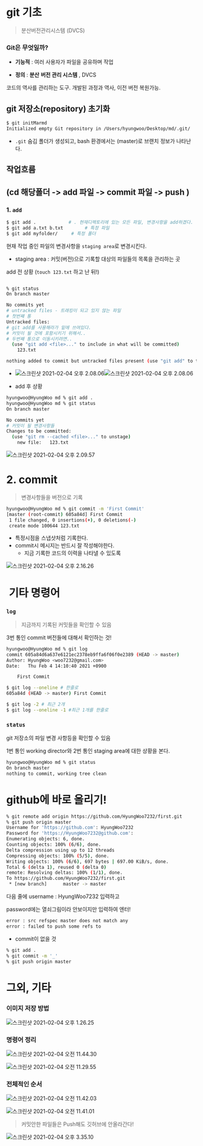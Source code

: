 # git 기초

> 분산버전관리시스템 (DVCS)

### Git은 무엇일까?

* **기능적** : 여러 사용자가 파일을 공유하며 작업

* **정의** : **분산** **버전 관리 시스템** , DVCS

코드의 역사를 관리하는 도구. 개발된 과정과 역사, 이전 버전 복원가능.



## git 저장소(repository) 초기화

```bash
$ git initMarmd
Initialized empty Git repository in /Users/hyungwoo/Desktop/md/.git/
```

* `.git` 숨김 폴더가 생성되고, bash 환경에서는 (master)로 브랜치 정보가 나타난다.



## 작업흐름 

## (cd 해당폴더 -> add 파일 -> commit 파일 -> push )

### 1. `add`

```bash
$ git add .            # . 현재디렉토리에 있는 모든 파일, 변경사항을 add하겠다.
$ git add a.txt b.txt        # 특정 파일
$ git add myfolder/     # 특정 폴더
```



현재 작업 중인 파일의 변경사항을 `staging area`로 변경시킨다.

* staging area : 커밋(버전)으로 기록할 대상의 파일들의 목록을 관리하는 곳

add 전 상황 (`touch 123.txt` 하고 난 뒤!)

```bash

% git status
On branch master

No commits yet
# untracked files - 트래킹이 되고 있지 않는 파일
# 첫번째 통
Untracked files:
# git add를 사용해라가 밑에 쓰여있다.
# 커밋이 될 것에 포함시키기 위해서..
# 두번째 통으로 이동시키려면..
  (use "git add <file>..." to include in what will be committed)
	123.txt

nothing added to commit but untracked files present (use "git add" to track)
```



* ![스크린샷 2021-02-04 오후 2.08.06](./md-images/%E1%84%89%E1%85%B3%E1%84%8F%E1%85%B3%E1%84%85%E1%85%B5%E1%86%AB%E1%84%89%E1%85%A3%E1%86%BA%202021-02-04%20%E1%84%8B%E1%85%A9%E1%84%92%E1%85%AE%202.08.06.png)![스크린샷 2021-02-04 오후 2.08.06](md-images/%E1%84%89%E1%85%B3%E1%84%8F%E1%85%B3%E1%84%85%E1%85%B5%E1%86%AB%E1%84%89%E1%85%A3%E1%86%BA%202021-02-04%20%E1%84%8B%E1%85%A9%E1%84%92%E1%85%AE%202.08.06.png)

  

* add 후 상황

```bash
hyungwoo@HyungWoo md % git add .
hyungwoo@HyungWoo md % git status
On branch master

No commits yet
# 커밋이 될 변경사항들
Changes to be committed:
  (use "git rm --cached <file>..." to unstage)
	new file:   123.txt
```

![스크린샷 2021-02-04 오후 2.09.57](./md-images/%E1%84%89%E1%85%B3%E1%84%8F%E1%85%B3%E1%84%85%E1%85%B5%E1%86%AB%E1%84%89%E1%85%A3%E1%86%BA%202021-02-04%20%E1%84%8B%E1%85%A9%E1%84%92%E1%85%AE%202.09.57.png)



# 2. commit

> 변경사항들을 버전으로 기록

```bash
hyungwoo@HyungWoo md % git commit -m 'First Commit'
[master (root-commit) 605a84d] First Commit
 1 file changed, 0 insertions(+), 0 deletions(-)
 create mode 100644 123.txt
```

* 특정시점을 스냅샷처럼 기록한다.
* commit시 메시지는 반드시 잘 작성해야한다.
  * 지금 기록한 코드의 이력을 나타낼 수 있도록



![스크린샷 2021-02-04 오후 2.16.26](./md-images/%E1%84%89%E1%85%B3%E1%84%8F%E1%85%B3%E1%84%85%E1%85%B5%E1%86%AB%E1%84%89%E1%85%A3%E1%86%BA%202021-02-04%20%E1%84%8B%E1%85%A9%E1%84%92%E1%85%AE%202.16.26.png)

#  기타 명령어

###  `log`

> 지금까지 기록된 커밋들을 확인할 수 있음

3번 통인 commit 버전들에 대해서 확인하는 것! 

```bash
hyungwoo@HyungWoo md % git log
commit 605a84d6a637e6121ec2378eb9ffa6f06f0e2389 (HEAD -> master)
Author: HyungWoo <woo7232@gmail.com>
Date:   Thu Feb 4 14:10:40 2021 +0900

    First Commit

$ git log --oneline # 한줄로
605a84d (HEAD -> master) First Commit

$ git log -2 # 최근 2개
$ git log --oneline -1 #최근 1개를 한줄로
```



### `status`

git 저장소의 파일 변경 사항등을 확인할 수 있음

1번 통인 working director와 2번 통인 staging area에 대한 상황을 본다. 

```bash
hyungwoo@HyungWoo md % git status
On branch master
nothing to commit, working tree clean

```

# github에 바로 올리기!

```bash
% git remote add origin https://github.com/HyungWoo7232/first.git
% git push origin master
Username for 'https://github.com': HyungWoo7232
Password for 'https://HyungWoo7232@github.com': 
Enumerating objects: 6, done.
Counting objects: 100% (6/6), done.
Delta compression using up to 12 threads
Compressing objects: 100% (5/5), done.
Writing objects: 100% (6/6), 697 bytes | 697.00 KiB/s, done.
Total 6 (delta 1), reused 0 (delta 0)
remote: Resolving deltas: 100% (1/1), done.
To https://github.com/HyungWoo7232/first.git
 * [new branch]      master -> master
```

다음 줄에 username : HyungWoo7232 입력하고

password에는 열쇠그림이라 안보이지만 입력하여 엔터!



```bash
error : src refspec master does not match any
error : failed to push some refs to
```

* commit이 없을 것

```bash
% git add .
% git commit -m '_'
% git push origin master
```





# 그외, 기타

### 이미지 저장 방법

![스크린샷 2021-02-04 오후 1.26.25](./md-images/%E1%84%89%E1%85%B3%E1%84%8F%E1%85%B3%E1%84%85%E1%85%B5%E1%86%AB%E1%84%89%E1%85%A3%E1%86%BA%202021-02-04%20%E1%84%8B%E1%85%A9%E1%84%92%E1%85%AE%201.26.25-2427971.png)



### 명령어 정리

![스크린샷 2021-02-04 오전 11.44.30](./md-images/%E1%84%89%E1%85%B3%E1%84%8F%E1%85%B3%E1%84%85%E1%85%B5%E1%86%AB%E1%84%89%E1%85%A3%E1%86%BA%202021-02-04%20%E1%84%8B%E1%85%A9%E1%84%8C%E1%85%A5%E1%86%AB%2011.44.30.png) 

![스크린샷 2021-02-04 오전 11.29.55](./md-images/%E1%84%89%E1%85%B3%E1%84%8F%E1%85%B3%E1%84%85%E1%85%B5%E1%86%AB%E1%84%89%E1%85%A3%E1%86%BA%202021-02-04%20%E1%84%8B%E1%85%A9%E1%84%8C%E1%85%A5%E1%86%AB%2011.29.55.png)



### 전체적인 순서

![스크린샷 2021-02-04 오전 11.42.03](./md-images/%E1%84%89%E1%85%B3%E1%84%8F%E1%85%B3%E1%84%85%E1%85%B5%E1%86%AB%E1%84%89%E1%85%A3%E1%86%BA%202021-02-04%20%E1%84%8B%E1%85%A9%E1%84%8C%E1%85%A5%E1%86%AB%2011.42.03.png)

![스크린샷 2021-02-04 오전 11.41.01](./md-images/%E1%84%89%E1%85%B3%E1%84%8F%E1%85%B3%E1%84%85%E1%85%B5%E1%86%AB%E1%84%89%E1%85%A3%E1%86%BA%202021-02-04%20%E1%84%8B%E1%85%A9%E1%84%8C%E1%85%A5%E1%86%AB%2011.41.01.png)







> 커밋안한 파일들은 Push해도 깃허브에 안올라간다!

![스크린샷 2021-02-04 오후 3.35.10](md-images/%E1%84%89%E1%85%B3%E1%84%8F%E1%85%B3%E1%84%85%E1%85%B5%E1%86%AB%E1%84%89%E1%85%A3%E1%86%BA%202021-02-04%20%E1%84%8B%E1%85%A9%E1%84%92%E1%85%AE%203.35.10.png)
